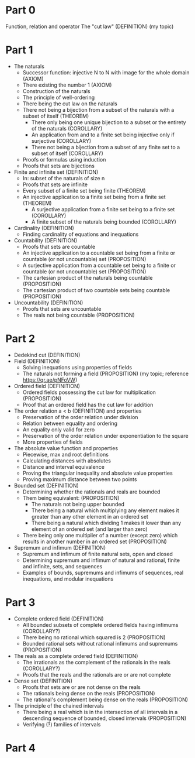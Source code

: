 # Part 0
Function, relation and operator
The "cut law" (DEFINITION) (my topic)

# Part 1
- The naturals
  - Successor function: injective N to N with image for the whole domain (AXIOM)
  - There existing the number 1 (AXIOM)
  - Construction of the naturals
  - The principle of well-ordering
  - There being the cut law on the naturals
  - There not being a bijection from a subset of the naturals with a subset of itself (THEOREM)
    - There only being one unique bijection to a subset or the entirety of the naturals (COROLLARY)
    - An application from and to a finite set being injective only if surjective (COROLLARY)
    - There not being a bijection from a subset of any finite set to a subset of itself (COROLLARY)
  - Proofs or formulas using induction
  - Proofs that sets are bijections
- Finite and infinite set (DEFINITION)
  - In: subset of the naturals of size n
  - Proofs that sets are infinite
  - Every subset of a finite set being finite (THEOREM)
  - An injective application to a finite set being from a finite set (THEOREM)
    - A surjective application from a finite set being to a finite set (COROLLARY)
    - A finite subset of the naturals being bounded (COROLLARY)
- Cardinality (DEFINITION)
  - Finding cardinality of equations and inequations
- Countability (DEFINITION)
  - Proofs that sets are countable
  - An injective application to a countable set being from a finite or countable (or not uncountable) set (PROPOSITION)
  - A surjective application from a countable set being to a finite or countable (or not uncountable) set (PROPOSITION)
  - The cartesian product of the naturals being countable (PROPOSITION)
  - The cartesian product of two countable sets being countable (PROPOSITION)
- Uncountability (DEFINITION)
  - Proofs that sets are uncountable
  - The reals not being countable (PROPOSITION)

# Part 2
- Dedekind cut (DEFINITION)
- Field (DEFINITION)
  - Solving inequations using properties of fields
  - The naturals not forming a field (PROPOSITION) (my topic; reference https://qr.ae/pNFoVW)
- Ordered field (DEFINITION)
  - Ordered fields possessing the cut law for multiplication (PROPOSITION)
  - Proof that an ordered field has the cut law for addition
- The order relation a < b (DEFINITION) and properties
  - Preservation of the order relation under division
  - Relation between equality and ordering
  - An equality only valid for zero
  - Preservation of the order relation under exponentiation to the square
  - More properties of fields
- The absolute value function and properties
  - Piecewise, max and root definitions
  - Calculating distances with absolutes
  - Distance and interval equivalence
  - Proving the triangular inequality and absolute value properties
  - Proving maximum distance between two points
- Bounded set (DEFINITION)
  - Determining whether the rationals and reals are bounded
  - Them being equivalent: (PROPOSITION)
    - The naturals not being upper bounded
    - There being a natural which multiplying any element makes it greater than any other element in an ordered set
    - There being a natural which dividing 1 makes it lower than any element of an ordered set (and larger than zero)
  - There being only one multiplier of a number (except zero) which results in another number in an ordered set (PROPOSITION)
- Supremum and infimum (DEFINITION)
  - Supremum and infimum of finite natural sets, open and closed
  - Determining supremum and infimum of natural and rational, finite and infinite, sets, and sequences
  - Examples of bounds, supremums and infimums of sequences, real inequations, and modular inequations

# Part 3
- Complete ordered field (DEFINITION)
  - All bounded subsets of complete ordered fields having infimums (COROLLARY?)
  - There being no rational which squared is 2 (PROPOSITION)
  - Bounded rational sets without rational infimums and supremums (PROPOSITION)
- The reals as a complete ordered field (DEFINITION)
  - The irrationals as the complement of the rationals in the reals (COROLLARY?)
  - Proofs that the reals and the rationals are or are not complete
- Dense set (DEFINITION)
  - Proofs that sets are or are not dense on the reals
  - The rationals being dense on the reals (PROPOSITION)
  - The rational's complement being dense on the reals (PROPOSITION)
- The principle of the chained intervals
  - There being a real which is in the intersection of all intervals in a descending sequence of bounded, closed intervals (PROPOSITION)
  - Verifying (?) families of intervals

# Part 4